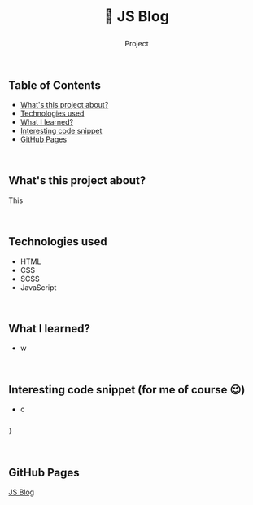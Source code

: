 <p align="center">
<a href="https://grzegorz-jodlowski.github.io/javascript-blog/"><img src="logo.jpg" title="logo" alt=""></a>
</p>



# <p align="center">📖 JS Blog</p>
<p align="center">Project </p>

</br>

## Table of Contents

- [What's this project about?](#about)
- [Technologies used](#technologies)
- [What I learned?](#what)
- [Interesting code snippet](#interesting)
- [GitHub Pages](#gitHub)

</br>

## <a name="about"></a>What's this project about?

This

</br>

## <a name="technologies"></a>Technologies used
- HTML
- CSS
- SCSS
- JavaScript

</br>

## <a name="what"></a>What I learned?
- w



</br>

## <a name="interesting"></a>Interesting code snippet (for me of course 😉)
- c

```css

}
```

</br>

## <a name="gitHub"></a>GitHub Pages
<a href="https://grzegorz-jodlowski.github.io/javascript-blog/">JS Blog</a>


